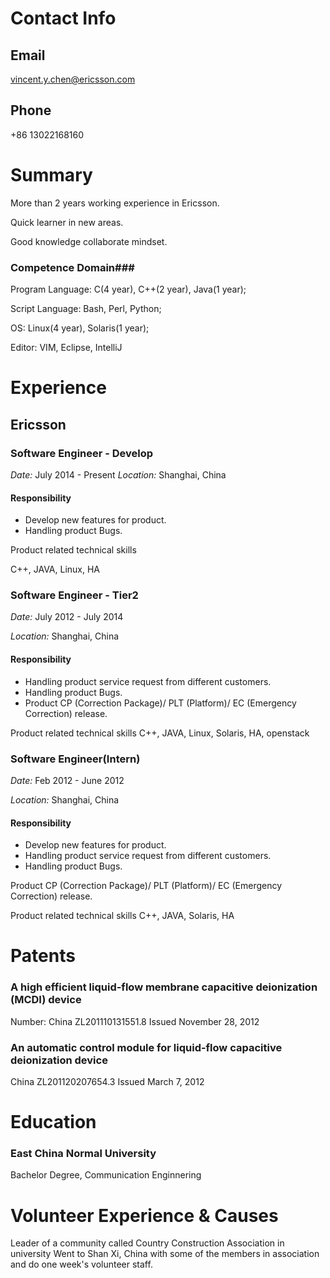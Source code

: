 # Contact Info #
## Email ##
vincent.y.chen@ericsson.com
## Phone ##
+86 13022168160

# Summary #
More than 2 years working experience in Ericsson.

Quick learner in new areas.

Good knowledge collaborate mindset. 

### Competence Domain###

Program Language: C(4 year), C++(2 year), Java(1 year);

Script Language: Bash, Perl, Python;

OS: Linux(4 year), Solaris(1 year);

Editor: VIM, Eclipse, IntelliJ

# Experience #

## Ericsson ##

### Software Engineer - Develop ###
*Date:* July 2014 - Present
*Location:* Shanghai, China

#### Responsibility ####
* Develop new features for product.
* Handling product Bugs.

Product related technical skills

C++, JAVA, Linux, HA


### Software Engineer - Tier2 ###
*Date:* July 2012 - July 2014

*Location:* Shanghai, China

#### Responsibility ####
* Handling product service request from different customers.
* Handling product Bugs.
* Product CP (Correction Package)/ PLT (Platform)/ EC (Emergency Correction) release.

Product related technical skills
C++, JAVA, Linux, Solaris, HA, openstack

### Software Engineer(Intern) ###
*Date:* Feb 2012 - June 2012

*Location:* Shanghai, China

#### Responsibility ####
* Develop new features for product.
* Handling product service request from different customers.
* Handling product Bugs.

Product CP (Correction Package)/ PLT (Platform)/ EC (Emergency Correction) release.

Product related technical skills
C++, JAVA, Solaris, HA

# Patents #
### A high efficient liquid-flow membrane capacitive deionization (MCDI) device ###
Number: China ZL201110131551.8
Issued November 28, 2012

### An automatic control module for liquid-flow capacitive deionization device ###
China ZL201120207654.3
Issued March 7, 2012

# Education #
### East China Normal University ###
Bachelor Degree, Communication Enginnering


# Volunteer Experience & Causes #

Leader of a community called Country Construction Association in university
Went to Shan Xi, China with some of the members in association and do one week's volunteer staff.
